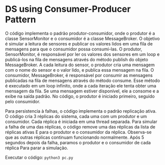 # DS using Consumer-Producer Pattern

O código implementa o padrão produtor-consumidor, onde o produtor é a classe SensorMonitor e o consumidor é a classe MessageBroker. 
O objetivo é simular a leitura de sensores e publicar os valores lidos em uma fila de mensagens para que o consumidor possa consumi-las.
O produtor, SensorMonitor, é responsável por ler os valores dos sensores em um loop e publicá-los na fila de mensagens 
através do método publish do objeto MessageBroker. A cada leitura do sensor, o produtor cria uma mensagem com o 
nome do sensor e o valor lido, e publica essa mensagem na fila.
O consumidor, MessageBroker, é responsável por consumir as mensagens publicadas na fila de mensagens através do método consume. 
Esse método é executado em um loop infinito, onde a cada iteração ele tenta obter uma mensagem da fila. 
Se uma mensagem estiver disponível, ele a consome e a exibe na saída padrão.
No código, o produtor é iniciado primeiro, seguido pelo consumidor. 

Para persistencia à falhas, o código implementa o padrão replicação ativa.
O código cria 3 réplicas do sistema, cada uma com um produtor e um consumidor.
Cada réplica é iniciada em uma thread separada.
Para simular a falha de uma das réplicas, o código remove uma das réplicas da lista de réplicas ativas
E para o produtor e o consumidor da réplica.
Observa-se que as outras réplicas continuam funcionando normalmente.
Após 5 segundos depois da falha, paramos o produtor e o consumidor de cada réplica
Para parar a simulação.


Executar o código:
`python3 pc.py`
